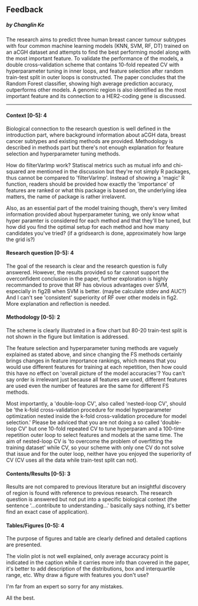 Feedback
---
##### by Changlin Ke

The research aims to predict three human breast cancer tumour subtypes with four common machine learning models (KNN, SVM, RF, DT) trained on an aCGH dataset and attempts to find the best performing model along with the most important feature. To validate the performance of the models, a double cross-validation scheme that contains  10-fold repeated CV with hyperparameter tuning in inner loops, and feature selection after random train-test split in outer loops is constructed. The paper concludes that the Random Forest classifier, showing high average prediction accuracy, outperforms other models. A genomic region is also identified as the most important feature and its connection to a HER2-coding gene is discussed.

---

#### Context [0-5]: 4

Biological connection to the research question is well defined in the introduction part, where background information about aCGH data, breast cancer subtypes and existing methods are provided. Methodology is described in methods part but there's not enough explanation for feature selection and hyperparameter tuning methods. 

How do filterVarlmp work? Statiscal metrics such as mutual info and chi-squared are mentioned in the discussion but they're not simply R packages, thus cannot be compared to 'filterVarlmp'. Instead of showing a 'magic' R function, readers should be provided how exactly the 'importance' of features are ranked or what this package is based on, the underlyiing idea matters, the name of package is rather irrelavent. 

Also, as an essential part of the model training though, there's very limited information provided about hyperparameter tuning, we only know what hyper paramter is considered for each method and that they'll be tuned, but how did you find the optimal setup for each method and how many candidates you've tried? (if a gridsearch is done, approximately how large the grid is?) 

#### Research question [0-5]: 4

The goal of the research is clear and the research question is fully answered. However, the results provided so far cannot support the  overconfident conclusion in the paper, further exploration is highly recommanded to prove that
 RF has obvious advantages over SVM, especially in fig2B when SVM is better. (maybe calculate stdev and AUC?) And I can't see 'consistent' superiority of RF over other models in fig2. More explanation and reflection is needed.
 
#### Methodology [0-5]: 2

The scheme is clearly illustrated in a flow chart but 80-20 train-test split is not shown in the figure but limitation is addressed.

The feature selection and hyperparameter tuning methods are vaguely explained as stated above, and since changing the FS methods certainly brings changes in feature importance rankings, which means that you would use different features for training at each repetition, then how could this have no effect on 'overall picture of the model accuracies'? You can't say order is irrelevant just because all features are used, different features are used even the number of features are the same for different FS methods.  

Most importantly, a 'double-loop CV', also called 'nested-loop CV', should be 'the k-fold cross-validation procedure for model hyperparameter optimization nested inside the k-fold cross-validation procedure for model selection.' Please be adviced that you are not doing a so called 'double-loop CV' but one 10-fold repeated CV to tune hyperparam and a 100-time repetition outer loop to select features and models at the same time. The aim of nested-loop CV is 'to overcome the problem of overfitting the training dataset' while CV, so your scheme with only one CV do not solve that issue and for the outer loop, neither have you enjoyed the superiority of CV (CV uses all the data while train-test split can not).

#### Contents/Results [0-5]: 3

Results are not compared to previous literature but an insightful discovery of region is found with reference to previous research. The research question is answered but not put into a specific biological context (the sentence '...contribute to understanding...' basically says nothing, it's better find an exact case of application).

#### Tables/Figures [0-5]: 4

The purpose of figures and table are clearly defined and detailed captions are presented.

The violin plot is not well explained, only average accuracy point is indicated in the caption while it carries more info than covered in the paper, it's better to add description of the distributions, box and interquartile range, etc. Why draw a figure with features you don't use?

I'm far from an expert so sorry for any mistakes.

All the best.
